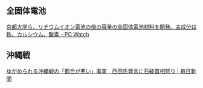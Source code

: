 ## 全固体電池

[京都大学ら、リチウムイオン電池の倍の容量の全固体電池材料を開発。主成分は鉄、カルシウム、酸素 - PC Watch](https://pc.watch.impress.co.jp/docs/news/2024969.html)

## 沖縄戦

[ゆがめられる沖縄戦の「都合が悪い」事実　西田氏発言に石破首相怒り | 毎日新聞](https://mainichi.jp/articles/20250623/k00/00m/040/369000c)
